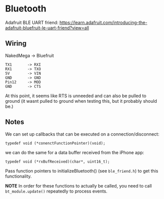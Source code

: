 # Bluetooth #

Adafruit BLE UART friend: https://learn.adafruit.com/introducing-the-adafruit-bluefruit-le-uart-friend?view=all

## Wiring ##

NakedMega -> Bluefruit

~~~
TX1       -> RXI
RX1       -> TXO
5V        -> VIN
GND       -> GND
Pin12     -> MOD
GND       -> CTS
~~~

At this point, it seems like RTS is unneeded and can also be pulled to ground (it wasnt pulled to ground when testing this, but it probably should be.)

## Notes ##

We can set up callbacks that can be executed on a connection/disconnect:

~~~
typedef void (*conenctFunctionPointer)(void);
~~~

we can do the same for a data buffer received from the iPhone app:

~~~
typedef void (*rxBufReceived)(char*, uint16_t);
~~~

Pass function pointers to initializeBluetooth() (see `ble_friend.h`) to get this functionality.

**NOTE**
In order for these functions to actually be called, you need to call `bt_module.update()` repeatedly to process events.